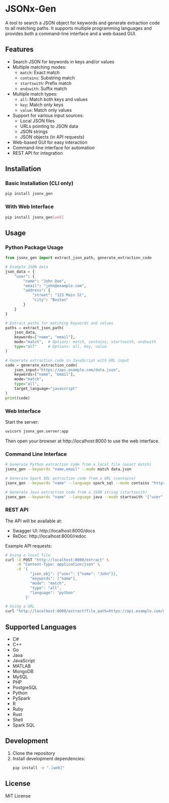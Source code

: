 # JSONx-Gen

A tool to search a JSON object for keywords and generate extraction code to all matching paths.
It supports multiple programming languages and provides both a command-line interface and a web-based GUI.

## Features

- Search JSON for keywords in keys and/or values
- Multiple matching modes:
  - `match`: Exact match
  - `contains`: Substring match
  - `startswith`: Prefix match
  - `endswith`: Suffix match
- Multiple match types:
  - `all`: Match both keys and values
  - `key`: Match only keys
  - `value`: Match only values
- Support for various input sources:
  - Local JSON files
  - URLs pointing to JSON data
  - JSON strings
  - JSON objects (in API requests)
- Web-based GUI for easy interaction
- Command-line interface for automation
- REST API for integration

## Installation

### Basic Installation (CLI only)
```bash
pip install jsonx_gen
```

### With Web Interface
```bash
pip install jsonx_gen[web]
```


## Usage

### Python Package Usage

```python
from jsonx_gen import extract_json_path, generate_extraction_code

# Example JSON data
json_data = {
    "user": {
        "name": "John Doe",
        "email": "john@example.com",
        "address": {
            "street": "123 Main St",
            "city": "Boston"
        }
    }
}

# Extract paths for matching keywords and values
paths = extract_json_path(
    json_data,
    keywords=["name", "email"],
    mode="match",  # Options: match, contains, startswith, endswith
    type="all"     # Options: all, key, value
)

# Generate extraction code in JavaScript with URL input
code = generate_extraction_code(
    json_input="https://api.example.com/data.json",
    keywords=["name", "email"],
    mode="match",
    type="all",
    target_language="javascript"
)
print(code)
```

### Web Interface

Start the server:
```bash
uvicorn jsonx_gen.server:app
```

Then open your browser at http://localhost:8000 to use the web interface.

### Command Line Interface

```bash
# Generate Python extraction code from a local file (exact match)
jsonx_gen --keywords "name,email" --mode match data.json

# Generate Spark SQL extraction code from a URL (contains)
jsonx_gen --keywords "name" --language spark_sql --mode contains "https://api.example.com/data.json"

# Generate Java extraction code from a JSON string (startswith)
jsonx_gen --keywords "name" --language java --mode startswith '{"user": {"name": "John"}}'
```

### REST API

The API will be available at:
- Swagger UI: http://localhost:8000/docs
- ReDoc: http://localhost:8000/redoc

Example API requests:
```bash
# Using a local file
curl -X POST "http://localhost:8000/extract" \
     -H "Content-Type: application/json" \
     -d '{
           "json_obj": {"user": {"name": "John"}},
           "keywords": ["name"],
           "mode": "match",
           "type": "all",
           "language": "python"
         }'

# Using a URL
curl "http://localhost:8000/extract?file_path=https://api.example.com/data.json&keywords=name,email&mode=match&type=all"
```

## Supported Languages

- C#
- C++
- Go
- Java
- JavaScript
- MATLAB
- MongoDB
- MySQL
- PHP
- PostgreSQL
- Python
- PySpark
- R
- Ruby
- Rust
- Shell
- Spark SQL

## Development

1. Clone the repository
2. Install development dependencies:
   ```bash
   pip install -e ".[web]"
   ```

## License

MIT License
